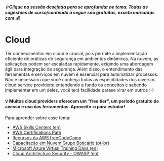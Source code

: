 ##### 💡 Clique na sessão desejada para se aprofundar no tema. Todas as sugestões de curso/conteúdo a seguir são gratuitas, exceto marcadas com 💰

# Cloud
Ter conhecimentos em cloud é crucial, pois permite a implementação eficiente de práticas de segurança em ambientes dinâmicos. Na nuvem, as aplicações podem ser escaladas rapidamente, exigindo uma abordagem ágil para integração de segurança. Além disso, o entendimento das ferramentas e serviços em nuvem é essencial para automatizar processos. Não é necessário que você conheça todas as especifidades dos diversos cloud service providers: entendendo a fundo os conceitos e sabendo implementar em um deles, você terá facilidade parase virar em outros :-)
#### 💡 Muitos cloud providers oferecem um "free tier", um período gratuito de acesso e uso das ferramentas. Aproveite-o para estudar!

Para aprender sobre esse tema:
- [AWS Skills Centers (en)](https://aws.amazon.com/pt/training/skills-centers/?nc2=sb_ep_asc)
- [AWS Certifications Path](https://d1.awsstatic.com/training-and-certification/docs/AWS_certification_paths.pdf)
- [Recursos da AWS freeCodeCamp](https://www.freecodecamp.org/news/tag/aws/)
- [Capacitação em Nuvem Grupo Boticário (pt-br)](https://aws-boticario.ontidwit.com/#/)
- [Microsoft Azure Virtual Training Days (en)](https://events.microsoft.com/pt-br/mvtd-azure?language=English&clientTimeZone=1&startTime=08:00&endTime=17:00)
- [Cloud Architecture Security - OWASP (en)](https://cheatsheetseries.owasp.org/cheatsheets/Secure_Cloud_Architecture_Cheat_Sheet.html)
